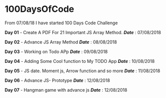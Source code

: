 # 100DaysOfCode
From 07/08/18 I have started 100 Days Code Challenge

**Day 01** - Create A PDF For 21 Important JS Array Method. **_Date_** : 07/08/2018

**Day 02** - Advance JS Array Method **_Date_** : 08/08/2018


**Day 03** - Working on Todo APp **_Date_** : 09/08/2018


**Day 04** - Adding Some Cool function to My TODO App **_Date_** : 10/08/2018


**Day 05** - JS date. Moment js, Arrow function and so more **_Date_** : 11/08/2018


**Day 06** - Advance JS- Prototype **_Date_** : 12/08/2018


**Day 07** - Hangman game with advance js **_Date_** : 12/08/2018